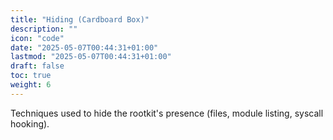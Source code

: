 ```yaml
---
title: "Hiding (Cardboard Box)"
description: ""
icon: "code"
date: "2025-05-07T00:44:31+01:00"
lastmod: "2025-05-07T00:44:31+01:00"
draft: false
toc: true
weight: 6
---
```


Techniques used to hide the rootkit's presence (files, module listing, syscall hooking). 